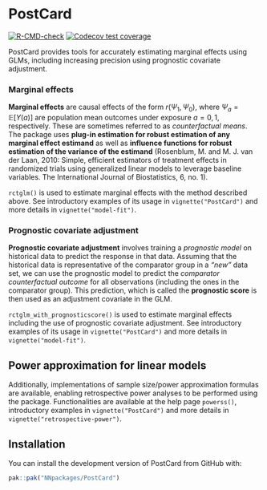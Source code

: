 
<!-- README.md is generated from README.Rmd. Please edit that file -->

# PostCard

<!-- badges: start -->

[![R-CMD-check](https://github.com/NNpackages/PostCard/actions/workflows/R-CMD-check.yaml/badge.svg)](https://github.com/NNpackages/PostCard/actions/workflows/R-CMD-check.yaml)
[![Codecov test
coverage](https://codecov.io/gh/NNpackages/PostCard/graph/badge.svg)](https://app.codecov.io/gh/NNpackages/PostCard)
<!-- badges: end -->

PostCard provides tools for accurately estimating marginal effects using
GLMs, including increasing precision using prognostic covariate
adjustment.

### Marginal effects

**Marginal effects** are causal effects of the form $r(\Psi_1, \Psi_0)$,
where $\Psi_a=\mathbb{E}[Y(a)]$ are population mean outcomes under
exposure $a=0, 1$, respectively. These are sometimes referred to as
*counterfactual means*. The package uses **plug-in estimation for robust
estimation of any marginal effect estimand** as well as **influence
functions for robust estimation of the variance of the estimand**
(Rosenblum, M. and M. J. van der Laan, 2010: Simple, efficient
estimators of treatment effects in randomized trials using generalized
linear models to leverage baseline variables. The International Journal
of Biostatistics, 6, no. 1).

`rctglm()` is used to estimate marginal effects with the method
described above. See introductory examples of its usage in
`vignette("PostCard")` and more details in `vignette("model-fit")`.

### Prognostic covariate adjustment

**Prognostic covariate adjustment** involves training a *prognostic
model* on historical data to predict the response in that data. Assuming
that the historical data is representative of the comparator group in a
*“new”* data set, we can use the prognostic model to predict the
*comparator counterfactual outcome* for all observations (including the
ones in the comparator group). This prediction, which is called the
**prognostic score** is then used as an adjustment covariate in the GLM.

`rctglm_with_prognosticscore()` is used to estimate marginal effects
including the use of prognostic covariate adjustment. See introductory
examples of its usage in `vignette("PostCard")` and more details in
`vignette("model-fit")`.

## Power approximation for linear models

Additionally, implementations of sample size/power approximation
formulas are available, enabling retrospective power analyses to be
performed using the package. Functionalities are available at the help
page `powerss()`, introductory examples in `vignette("PostCard")` and
more details in `vignette("retrospective-power")`.

## Installation

You can install the development version of PostCard from GitHub with:

``` r
pak::pak("NNpackages/PostCard")
```
